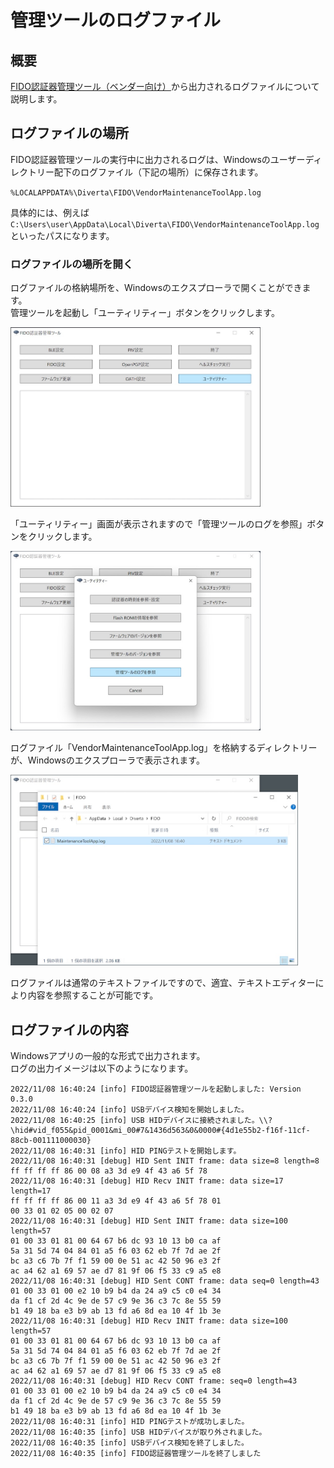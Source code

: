 # 管理ツールのログファイル

## 概要
[FIDO認証器管理ツール（ベンダー向け）](../../MaintenanceTool/dotNET/DEVTOOL.md)から出力されるログファイルについて説明します。

## ログファイルの場所

FIDO認証器管理ツールの実行中に出力されるログは、Windowsのユーザーディレクトリー配下のログファイル（下記の場所）に保存されます。

`%LOCALAPPDATA%\Diverta\FIDO\VendorMaintenanceToolApp.log`

具体的には、例えば `C:\Users\user\AppData\Local\Diverta\FIDO\VendorMaintenanceToolApp.log` といったパスになります。

### ログファイルの場所を開く

ログファイルの格納場所を、Windowsのエクスプローラで開くことができます。<br>
管理ツールを起動し「ユーティリティー」ボタンをクリックします。

<img src="assets02/0016.jpg" width="400">

「ユーティリティー」画面が表示されますので「管理ツールのログを参照」ボタンをクリックします。

<img src="assets02/0017.jpg" width="400">

ログファイル「VendorMaintenanceToolApp.log」を格納するディレクトリーが、Windowsのエクスプローラで表示されます。

<img src="assets02/0018.jpg" width="460">

ログファイルは通常のテキストファイルですので、適宜、テキストエディターにより内容を参照することが可能です。

## ログファイルの内容

Windowsアプリの一般的な形式で出力されます。<br>
ログの出力イメージは以下のようになります。
```
2022/11/08 16:40:24 [info] FIDO認証器管理ツールを起動しました: Version 0.3.0
2022/11/08 16:40:24 [info] USBデバイス検知を開始しました。
2022/11/08 16:40:25 [info] USB HIDデバイスに接続されました。\\?\hid#vid_f055&pid_0001&mi_00#7&1436d563&0&0000#{4d1e55b2-f16f-11cf-88cb-001111000030}
2022/11/08 16:40:31 [info] HID PINGテストを開始します。
2022/11/08 16:40:31 [debug] HID Sent INIT frame: data size=8 length=8
ff ff ff ff 86 00 08 a3 3d e9 4f 43 a6 5f 78
2022/11/08 16:40:31 [debug] HID Recv INIT frame: data size=17 length=17
ff ff ff ff 86 00 11 a3 3d e9 4f 43 a6 5f 78 01
00 33 01 02 05 00 02 07
2022/11/08 16:40:31 [debug] HID Sent INIT frame: data size=100 length=57
01 00 33 01 81 00 64 67 b6 dc 93 10 13 b0 ca af
5a 31 5d 74 04 84 01 a5 f6 03 62 eb 7f 7d ae 2f
bc a3 c6 7b 7f f1 59 00 0e 51 ac 42 50 96 e3 2f
ac a4 62 a1 69 57 ae d7 81 9f 06 f5 33 c9 a5 e8
2022/11/08 16:40:31 [debug] HID Sent CONT frame: data seq=0 length=43
01 00 33 01 00 e2 10 b9 b4 da 24 a9 c5 c0 e4 34
da f1 cf 2d 4c 9e de 57 c9 9e 36 c3 7c 8e 55 59
b1 49 18 ba e3 b9 ab 13 fd a6 8d ea 10 4f 1b 3e
2022/11/08 16:40:31 [debug] HID Recv INIT frame: data size=100 length=57
01 00 33 01 81 00 64 67 b6 dc 93 10 13 b0 ca af
5a 31 5d 74 04 84 01 a5 f6 03 62 eb 7f 7d ae 2f
bc a3 c6 7b 7f f1 59 00 0e 51 ac 42 50 96 e3 2f
ac a4 62 a1 69 57 ae d7 81 9f 06 f5 33 c9 a5 e8
2022/11/08 16:40:31 [debug] HID Recv CONT frame: seq=0 length=43
01 00 33 01 00 e2 10 b9 b4 da 24 a9 c5 c0 e4 34
da f1 cf 2d 4c 9e de 57 c9 9e 36 c3 7c 8e 55 59
b1 49 18 ba e3 b9 ab 13 fd a6 8d ea 10 4f 1b 3e
2022/11/08 16:40:31 [info] HID PINGテストが成功しました。
2022/11/08 16:40:35 [info] USB HIDデバイスが取り外されました。
2022/11/08 16:40:35 [info] USBデバイス検知を終了しました。
2022/11/08 16:40:35 [info] FIDO認証器管理ツールを終了しました
```
